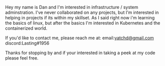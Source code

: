 
Hey my name is Dan and I'm interested in infrastructure / system adminstration. I've never collaborated on any projects, but I'm interested in helping in projects if its within my skillset. As I said right now i'm learning the basics of linux, but after the basics I'm interested in Kubernetes and the containerized world.

If you'd like to contact me, please reach me at:
email:yatchd@gmail.com 
discord:Lasting#1956

Thanks for stopping by and if your interested in taking a peek at my code please feel free.
